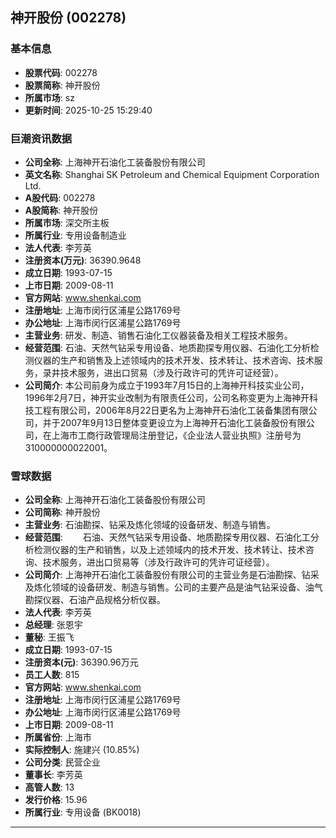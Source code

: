 ## 神开股份 (002278)

### 基本信息

- **股票代码**: 002278
- **股票简称**: 神开股份
- **所属市场**: sz
- **更新时间**: 2025-10-25 15:29:40

### 巨潮资讯数据

- **公司全称**: 上海神开石油化工装备股份有限公司
- **英文名称**: Shanghai SK Petroleum and Chemical Equipment Corporation Ltd.
- **A股代码**: 002278
- **A股简称**: 神开股份
- **所属市场**: 深交所主板
- **所属行业**: 专用设备制造业
- **法人代表**: 李芳英
- **注册资本(万元)**: 36390.9648
- **成立日期**: 1993-07-15
- **上市日期**: 2009-08-11
- **官方网站**: www.shenkai.com
- **注册地址**: 上海市闵行区浦星公路1769号
- **办公地址**: 上海市闵行区浦星公路1769号
- **主营业务**: 研发、制造、销售石油化工仪器装备及相关工程技术服务。
- **经营范围**: 石油、天然气钻采专用设备、地质勘探专用仪器、石油化工分析检测仪器的生产和销售及上述领域内的技术开发、技术转让、技术咨询、技术服务，录井技术服务，进出口贸易（涉及行政许可的凭许可证经营）。
- **公司简介**: 本公司前身为成立于1993年7月15日的上海神开科技实业公司，1996年2月7日，神开实业改制为有限责任公司，公司名称变更为上海神开科技工程有限公司，2006年8月22日更名为上海神开石油化工装备集团有限公司，并于2007年9月13日整体变更设立为上海神开石油化工装备股份有限公司，在上海市工商行政管理局注册登记，《企业法人营业执照》注册号为310000000022001。

### 雪球数据

- **公司全称**: 上海神开石油化工装备股份有限公司
- **公司简称**: 神开股份
- **主营业务**: 石油勘探、钻采及炼化领域的设备研发、制造与销售。
- **经营范围**: 　　石油、天然气钻采专用设备、地质勘探专用仪器、石油化工分析检测仪器的生产和销售，以及上述领域内的技术开发、技术转让、技术咨询、技术服务，进出口贸易等（涉及行政许可的凭许可证经营）。
- **公司简介**: 上海神开石油化工装备股份有限公司的主营业务是石油勘探、钻采及炼化领域的设备研发、制造与销售。公司的主要产品是油气钻采设备、油气勘探仪器、石油产品规格分析仪器。
- **法人代表**: 李芳英
- **总经理**: 张恩宇
- **董秘**: 王振飞
- **成立日期**: 1993-07-15
- **注册资本(元)**: 36390.96万元
- **员工人数**: 815
- **官方网站**: www.shenkai.com
- **注册地址**: 上海市闵行区浦星公路1769号
- **办公地址**: 上海市闵行区浦星公路1769号
- **上市日期**: 2009-08-11
- **所属省份**: 上海市
- **实际控制人**: 施建兴 (10.85%)
- **公司分类**: 民营企业
- **董事长**: 李芳英
- **高管人数**: 13
- **发行价格**: 15.96
- **所属行业**: 专用设备 (BK0018)

---